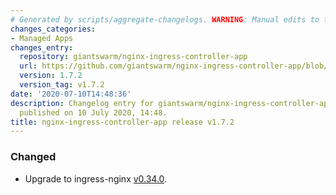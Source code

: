 ```yaml
---
# Generated by scripts/aggregate-changelogs. WARNING: Manual edits to this files will be overwritten.
changes_categories:
- Managed Apps
changes_entry:
  repository: giantswarm/nginx-ingress-controller-app
  url: https://github.com/giantswarm/nginx-ingress-controller-app/blob/master/CHANGELOG.md#172-2020-07-10
  version: 1.7.2
  version_tag: v1.7.2
date: '2020-07-10T14:48:36'
description: Changelog entry for giantswarm/nginx-ingress-controller-app version 1.7.2,
  published on 10 July 2020, 14:48.
title: nginx-ingress-controller-app release v1.7.2
---
```


### Changed
- Upgrade to ingress-nginx [v0.34.0](https://github.com/kubernetes/ingress-nginx/blob/main/Changelog.md#0340).
